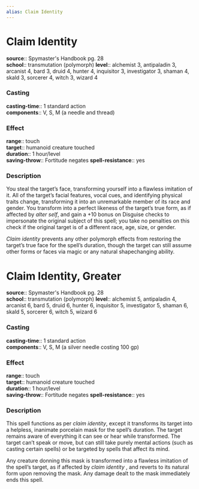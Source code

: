 ```yaml
---
alias: Claim Identity
---
```


# Claim Identity 

**source**:: Spymaster's Handbook pg. 28  
**school**:: transmutation (polymorph)
**level**:: alchemist 3, antipaladin 3, arcanist 4, bard 3, druid 4, hunter 4, inquisitor 3, investigator 3, shaman 4, skald 3, sorcerer 4, witch 3, wizard 4

### Casting 

**casting-time**:: 1 standard action  
**components**:: V, S, M (a needle and thread)

### Effect 

**range**:: touch  
**target**:: humanoid creature touched  
**duration**:: 1 hour/level  
**saving-throw**:: Fortitude negates
**spell-resistance**:: yes

### Description 

You steal the target’s face, transforming yourself into a flawless imitation of it. All of the target’s facial features, vocal cues, and identifying physical traits change, transforming it into an unremarkable member of its race and gender. You transform into a perfect likeness of the target’s true form, as if affected by *alter self*, and gain a +10 bonus on Disguise checks to impersonate the original subject of this spell; you take no penalties on this check if the original target is of a different race, age, size, or gender.  
  
*Claim identity* prevents any other polymorph effects from restoring the target’s true face for the spell’s duration, though the target can still assume other forms or faces via magic or any natural shapechanging ability.

# Claim Identity, Greater 

**source**:: Spymaster's Handbook pg. 28  
**school**:: transmutation (polymorph)
**level**:: alchemist 5, antipaladin 4, arcanist 6, bard 5, druid 6, hunter 6, inquisitor 5, investigator 5, shaman 6, skald 5, sorcerer 6, witch 5, wizard 6

### Casting 

**casting-time**:: 1 standard action  
**components**:: V, S, M (a silver needle costing 100 gp)

### Effect 

**range**:: touch  
**target**:: humanoid creature touched  
**duration**:: 1 hour/level  
**saving-throw**:: Fortitude negates
**spell-resistance**:: yes

### Description 

This spell functions as per *claim identity*, except it transforms its target into a helpless, inanimate porcelain mask for the spell’s duration. The target remains aware of everything it can see or hear while transformed. The target can’t speak or move, but can still take purely mental actions (such as casting certain spells) or be targeted by spells that affect its mind.  
  
Any creature donning this mask is transformed into a flawless imitation of the spell’s target, as if affected by *claim identity* , and reverts to its natural form upon removing the mask. Any damage dealt to the mask immediately ends this spell.
